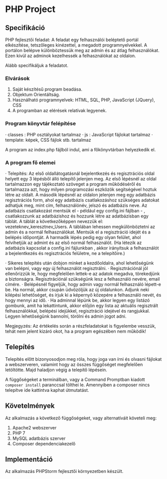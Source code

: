 # PHP Project

## Specifikáció
PHP fejlesztői feladat: 
A feladat egy felhasználói beléptető portál elkészítése, tetszőleges kinézettel, a megadott programnyelvekkel.
A portálon belépve különböztessük meg az admin és az átlag felhasználókat. Ezen kívül az adminok kezelhessék a felhasználókat az oldalon.

Alább specifikáljuk a feladatot.

### Elvárások
  1. Saját készítésű program beadása.
  2. Objektum Orientáltság.
  3. Használható programnyelvek: HTML, SQL, PHP, JavaScript (JQuery), CSS 
  4. A programban az elérések relatívak legyenek.

### Program könyvtár felépítése

·  classes : PHP osztályokat tartalmaz
·  js : JavaScript fájlokat tartalmaz
·  template: képek, CSS fájlok stb. tartalmaz

A program az index.php fájlból indul, ami a főkönyvtárban helyezkedik el.

### A program fő elemei

·  Telepítés: Az első oldallátogatásnál bejelentkezés és regisztrációs oldal helyett egy 3 lépésből álló telepítő jelenjen meg. Az első lépésnél az oldal tartalmazzon  egy tájékoztató szöveget a program működéséről és tartalmazza azt, hogy milyen programozási eszközök segítségével hoztuk létre az oldalt. A második lépésnél az oldalon jelenjen meg egy adatbázis regisztrációs form, ahol egy adatbázis csatlakozáshoz szükséges adatokat adhatjuk meg, mint cím, felhasználónév, jelszó és adatbázis neve. Az adatbázis csatlakozást mentsük el - például egy config.ini fájlban - , csatlakozzunk az adatbázishoz és hozzunk létre az adatbázisban egy táblát. A táblát a következőképpen nevezzük el: vezeteknev_keresztnev_Users. A táblában lehessen megkülönböztetni az admin és a normál felhasználókat. Mentsük el a regisztráció idejét és a belépés időpontját. A harmadik lépés pedig egy olyan felület, ahol felvihetjük az admint és az első normál felhasználót. (Ha létezik az adatbázis kapcsolat a config.ini fájlunkban , akkor irányítsuk a felhasználót a bejelentkezés és regisztrációs felületre, ne a telepítőire.)

·  Sikeres telepítés után dobjon minket a kezdőoldalra, ahol lehetőségünk van belépni, vagy egy új felhasználót regisztrálni.
·  Regisztrációnál jól ellenőrizzük le, hogy megfelelően lettek-e az adatok megadva, törekedjünk a biztonságra. Regisztrációnál szükségünk lesz a felhasználó nevére, email címére.
·  Belépésnél figyeljük, hogy admin vagy normál felhasználó lépett-e be. Ha normál, akkor csupán üdvözöljük az új oldalunkon. Adjunk neki kilépési lehetőséget, és írjuk ki a képernyő közepére a felhasználó nevét, és hogy mennyi az idő.
·  Ha adminnal lépünk be, akkor legyen egy listázó gombunk, amit ha lekattintunk, akkor előjön egy lista az aktuális regisztrált felhasználókkal, belépési idejükkel, regisztráció idejével és rangjukkal. Legyen lehetőségünk bannolni, törölni és admin jogot adni. 

Megjegyzés: Az értékelés során a részfeladatokat is figyelembe vesszük, tehát nem jelent kizáró okot, ha a program egészében nem működik!

## Telepítés

Telepítés előtt bizonyosodjon meg róla, hogy joga van írni és olvasni fájlokat a webszerveren, valamint hogy az összes függőséget megfelelően letöltötte. Majd haladjon végig a telepítő lépésein.

A függőségeket a terminálban, vagy a Command Promptban kiadott ```composer install``` paranccsal tölthei le. Amennyiben a composer nincs telepítve ide kattintva kaphat útmutatást.

## Követelmények

Az alkalmazás a következő függőségeket, vagy alternatíváit követeli meg:

1. Apache2 webszerver
2. PHP 7
3. MySQL adatbázis szerver
4. Composer dependenciakezelő

## Implementáció
Az alkalmazás PHPStorm fejlesztői környezetben készült.
